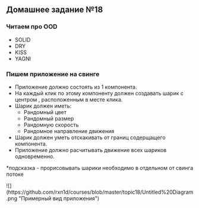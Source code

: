## Домашнее задание №18

### Читаем про OOD
 * SOLID
 * DRY
 * KISS
 * YAGNI

### Пишем приложение на свинге
 * Приложение должно состоять из 1 компонента.
 * На каждый клик по этому компоненту должен создавать шарик с центром , расположенным в месте клика.
 * Шарик должен иметь:
   + Рандомный цвет
   + Рандомный размер
   + Рандомную скорость
   + Рандомное направление движения
 * Шарик должен уметь отскакивать от границ содерщащего компонента.
 * Приложение должно расчитывать движение всех шариков одновременно.

*подсказка - прорисовывать шарики необходимо в отдельном от свинга потоке

 <p>![](https://github.com/rxn1d/courses/blob/master/topic18/Untitled%20Diagram.png "Примерный вид приложения")